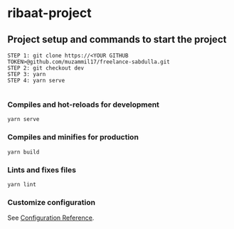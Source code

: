 # ribaat-project

## Project setup and commands to start the project

```
STEP 1: git clone https://<YOUR GITHUB TOKEN>@github.com/muzammil17/freelance-sabdulla.git
STEP 2: git checkout dev
STEP 3: yarn
STEP 4: yarn serve


```

### Compiles and hot-reloads for development

```
yarn serve
```

### Compiles and minifies for production

```
yarn build
```

### Lints and fixes files

```
yarn lint
```

### Customize configuration

See [Configuration Reference](https://cli.vuejs.org/config/).
